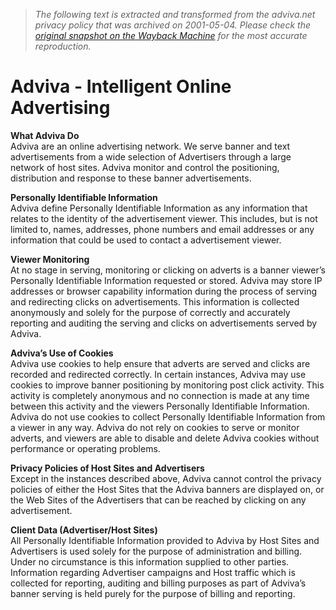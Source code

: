 > *The following text is extracted and transformed from the adviva.net privacy policy that was archived on 2001-05-04. Please check the [original snapshot on the Wayback Machine](https://web.archive.org/web/20010504093048id_/http%3A//www.adviva.com/privacy.htm) for the most accurate reproduction.*

# Adviva - Intelligent Online Advertising

**What Adviva Do**  
Adviva are an online advertising network. We serve banner and text advertisements from a wide selection of Advertisers through a large network of host sites. Adviva monitor and control the positioning, distribution and response to these banner advertisements.

**Personally Identifiable Information**  
Adviva define Personally Identifiable Information as any information that relates to the identity of the advertisement viewer. This includes, but is not limited to, names, addresses, phone numbers and email addresses or any information that could be used to contact a advertisement viewer. 

**Viewer Monitoring**  
At no stage in serving, monitoring or clicking on adverts is a banner viewer’s Personally Identifiable Information requested or stored. Adviva may store IP addresses or browser capability information during the process of serving and redirecting clicks on advertisements. This information is collected anonymously and solely for the purpose of correctly and accurately reporting and auditing the serving and clicks on advertisements served by Adviva. 

**Adviva’s Use of Cookies**  
Adviva use cookies to help ensure that adverts are served and clicks are recorded and redirected correctly. In certain instances, Adviva may use cookies to improve banner positioning by monitoring post click activity. This activity is completely anonymous and no connection is made at any time between this activity and the viewers Personally Identifiable Information. Adviva do not use cookies to collect Personally Identifiable Information from a viewer in any way. Adviva do not rely on cookies to serve or monitor adverts, and viewers are able to disable and delete Adviva cookies without performance or operating problems. 

**Privacy Policies of Host Sites and Advertisers**  
Except in the instances described above, Adviva cannot control the privacy policies of either the Host Sites that the Adviva banners are displayed on, or the Web Sites of the Advertisers that can be reached by clicking on any advertisement. 

**Client Data (Advertiser/Host Sites)**  
All Personally Identifiable Information provided to Adviva by Host Sites and Advertisers is used solely for the purpose of administration and billing. Under no circumstance is this information supplied to other parties. Information regarding Advertiser campaigns and Host traffic which is collected for reporting, auditing and billing purposes as part of Adviva’s banner serving is held purely for the purpose of billing and reporting.
